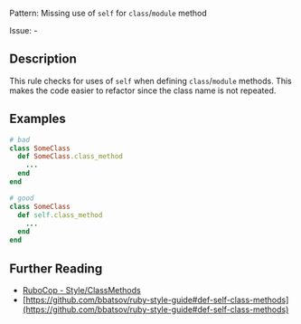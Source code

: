 Pattern: Missing use of `self` for `class`/`module` method

Issue: -

## Description

This rule checks for uses of `self` when defining `class`/`module` methods. This makes the code easier to refactor since the class name is not repeated.

## Examples

```ruby
# bad
class SomeClass
  def SomeClass.class_method
    ...
  end
end

# good
class SomeClass
  def self.class_method
    ...
  end
end
```

## Further Reading

* [RuboCop - Style/ClassMethods](https://docs.rubocop.org/rubocop/cops_style.html#styleclassmethods)
* [https://github.com/bbatsov/ruby-style-guide#def-self-class-methods](https://github.com/bbatsov/ruby-style-guide#def-self-class-methods)
